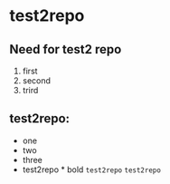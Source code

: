 # test2repo
## Need for test2 repo
1. first
2. second
3. trird
## test2repo:
* one
* two
* three
* test2repo *
bold 
`` test2repo ``
``` test2repo ```
